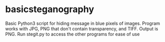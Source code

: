 # basicsteganography
Basic Python3 script for hiding message in blue pixels of images. Program works with JPG, PNG that don't contain transparency, and TIFF. Output is PNG.
Run stegit.py to access the other programs for ease of use
